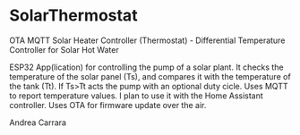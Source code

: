# SolarThermostat
OTA MQTT Solar Heater Controller (Thermostat) - Differential Temperature Controller for Solar Hot Water

ESP32 App(lication) for controlling the pump of a solar plant.
It checks the temperature of the solar panel (Ts), and compares it with the temperature of the tank (Tt). If Ts>Tt acts the pump with an optional duty cicle.
Uses MQTT to report temperature values. I plan to use it with the Home Assistant controller. Uses OTA for firmware update over the air.

Andrea Carrara
